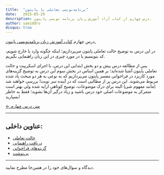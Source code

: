 ```yaml
---
title:  "برنامه‌نویسی تعاملی با پایتون"
date:   2015-05-29
description: درس چهارم از کتاب آزاد آموزش زبان برنامه نویسی پایتون.
author: saeiddrv
disqus: true
---
```


درس چهارم [کتاب آموزش زبان برنامه‌نویسی پایتون.](http://coderz.ir/python)

در این درس به توضیح حالت تعاملی پایتون می‌پردازیم؛ اینکه چگونه وارد یا خارج شویم، کد بنویسیم یا در مورد چیزی در این زبان راهنمایی بگیریم.

پس از مطالعه درس پیش و دو بخش ابتدایی این درس، با اجرای اسکریپت و حالت تعاملی پایتون آشنا شده‌اید؛ بر همین اساس در بخش سوم این درس به توضیح گزینه‌های مورد کاربرد در فراخوانی مفسر پایتون می‌پردازیم که به نوعی به هر دو مبحث یاد شده مربوط می‌شوند. این درس پر از مطالبی است که در آینده سر نوبت! بررسی خواهند شد (مانند مفهوم شی) البته برای درک موضوعات، توضیح کوتاهی ارایه شده ولی بهتر است متمرکز به موضوعات اصلی خود درس باشید و زیاد درگیر آن‌ها نشوید؛ فقط به خاطر بسپارید!


[← متن درس چهارم](https://python.coderz.ir/lessons/l04.html)

---
عناوین داخلی:
---
* [حالت تعاملی](https://python.coderz.ir/lessons/l04.html#id2)
* [دریافت راهنمایی](https://python.coderz.ir/lessons/l04.html#id7)
* [گزینه‌های فراخوانی](https://python.coderz.ir/lessons/l04.html#id8)
* [پی‌نوشت](https://python.coderz.ir/lessons/l04.html#id12)

---

دیدگاه و سوال‌های خود را در همین‌جا مطرح نمایید.
